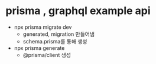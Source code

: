 
# prisma , graphql example api

- npx prisma migrate dev
    - generated, migration 만들어냄
    - schema.prisma를 통해 생성
- npx prisma generate
    - @prisma/client 생성